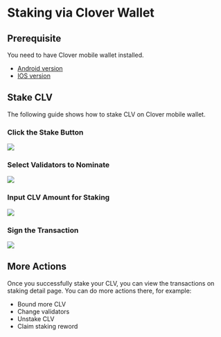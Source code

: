 # Staking via Clover Wallet

## Prerequisite

You need to have Clover mobile wallet installed.

* [Android version](https://play.google.com/store/apps/details?id=com.clover.finance.wallet\&hl=en\_US\&gl=US)
* [IOS version](https://apps.apple.com/app/clover-wallet/id1570072858)

## Stake CLV

The following guide shows how to stake CLV on Clover mobile wallet.

### Click the Stake Button

![](<../../.gitbook/assets/image (94).png>)

### Select Validators to Nominate

![](<../../.gitbook/assets/image (93).png>)

### Input CLV Amount for Staking

![](<../../.gitbook/assets/image (91).png>)

### Sign the Transaction

![](<../../.gitbook/assets/image (89).png>)

## More Actions

Once you successfully stake your CLV, you can view the transactions on staking detail page. You can do more actions there, for example:

* Bound more CLV
* Change validators
* Unstake CLV
* Claim staking reword



